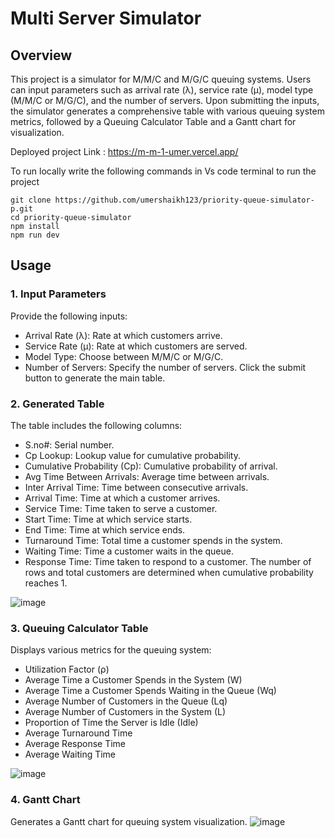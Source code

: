 # Multi Server Simulator

## Overview

This project is a simulator for M/M/C and M/G/C queuing systems. Users can input parameters such as arrival rate (λ), service rate (µ), model type (M/M/C or M/G/C), and the number of servers. Upon submitting the inputs, the simulator generates a comprehensive table with various queuing system metrics, followed by a Queuing Calculator Table and a Gantt chart for visualization.

Deployed project Link : https://m-m-1-umer.vercel.app/

To run locally write the following commands in Vs code terminal to run the project

```
git clone https://github.com/umershaikh123/priority-queue-simulator-p.git
cd priority-queue-simulator
npm install
npm run dev
```

## Usage

### 1. Input Parameters

Provide the following inputs:

- Arrival Rate (λ): Rate at which customers arrive.
- Service Rate (µ): Rate at which customers are served.
- Model Type: Choose between M/M/C or M/G/C.
- Number of Servers: Specify the number of servers.
  Click the submit button to generate the main table.

### 2. Generated Table

The table includes the following columns:

- S.no#: Serial number.
- Cp Lookup: Lookup value for cumulative probability.
- Cumulative Probability (Cp): Cumulative probability of arrival.
- Avg Time Between Arrivals: Average time between arrivals.
- Inter Arrival Time: Time between consecutive arrivals.
- Arrival Time: Time at which a customer arrives.
- Service Time: Time taken to serve a customer.
- Start Time: Time at which service starts.
- End Time: Time at which service ends.
- Turnaround Time: Total time a customer spends in the system.
- Waiting Time: Time a customer waits in the queue.
- Response Time: Time taken to respond to a customer.
  The number of rows and total customers are determined when cumulative probability reaches 1.

![image](https://github.com/umershaikh123/priority-queue-simulator-p/assets/42178214/93aab8dc-81ad-407d-ae09-4e93bfef1e13)

### 3. Queuing Calculator Table

Displays various metrics for the queuing system:

- Utilization Factor (ρ)
- Average Time a Customer Spends in the System (W)
- Average Time a Customer Spends Waiting in the Queue (Wq)
- Average Number of Customers in the Queue (Lq)
- Average Number of Customers in the System (L)
- Proportion of Time the Server is Idle (Idle)
- Average Turnaround Time
- Average Response Time
- Average Waiting Time

![image](https://github.com/umershaikh123/priority-queue-simulator-p/assets/42178214/3f24a57d-1337-4880-97cc-7b87841364b7)

### 4. Gantt Chart

Generates a Gantt chart for queuing system visualization.
![image](https://github.com/umershaikh123/priority-queue-simulator-p/assets/42178214/6874316e-7177-4a10-9ef9-fc660a544c5a)
